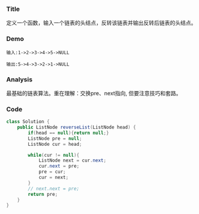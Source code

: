 ### Title
定义一个函数，输入一个链表的头结点，反转该链表并输出反转后链表的头结点。


### Demo
```
输入:1->2->3->4->5->NULL

输出:5->4->3->2->1->NULL
```
### Analysis

最基础的链表算法。重在理解：交换pre、next指向, 但要注意技巧和套路。
### Code

```java
class Solution {
    public ListNode reverseList(ListNode head) {
        if(head == null){return null;}
        ListNode pre = null;
        ListNode cur = head;

        while(cur != null){
            ListNode next = cur.next;
            cur.next = pre;
            pre = cur;
            cur = next;
        }
        // next.next = pre;
        return pre;
    }
}
```
